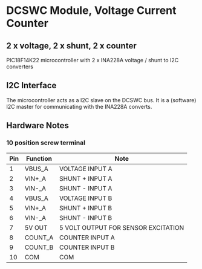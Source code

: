 # DCSWC Module, Voltage Current Counter
## 2 x voltage, 2 x shunt, 2 x counter

PIC18F14K22 microcontroller with 2 x INA228A voltage / shunt to I2C converters

## I2C Interface

The microcontroller acts as a I2C slave on the DCSWC bus. It is a (software) I2C master for communicating with the INA228A converts.

## Hardware Notes

### 10 position screw terminal 

Pin | Function | Note
---|---|---
1|VBUS\_A|VOLTAGE INPUT A
2|VIN+\_A|SHUNT + INPUT A
3|VIN-\_A|SHUNT - INPUT A
4|VBUS\_A|VOLTAGE INPUT B
5|VIN+\_A|SHUNT + INPUT B
6|VIN-\_A|SHUNT - INPUT B
7|5V OUT|5 VOLT OUTPUT FOR SENSOR EXCITATION
8|COUNT\_A|COUNTER INPUT A
9|COUNT\_B|COUNTER INPUT B
10|COM|COM
